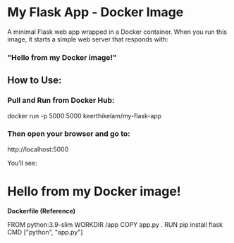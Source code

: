 # My Flask App - Docker Image

A minimal Flask web app wrapped in a Docker container. When you run this image, it starts a simple web server that responds with:
### "Hello from my Docker image!"

## How to Use:

### Pull and Run from Docker Hub:
  docker run -p 5000:5000 keerthikelam/my-flask-app

### Then open your browser and go to:
  http://localhost:5000

  You’ll see:
# Hello from my Docker image!



**Dockerfile (Reference)**

FROM python:3.9-slim
WORKDIR /app
COPY app.py .
RUN pip install flask
CMD ["python", "app.py"]
